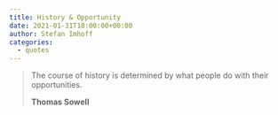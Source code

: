 ```yaml
---
title: History & Opportunity
date: 2021-01-31T18:00:00+00:00
author: Stefan Imhoff
categories:
  - quotes
---
```


> The course of history is determined by what people do with their opportunities.
>
> **Thomas Sowell**
